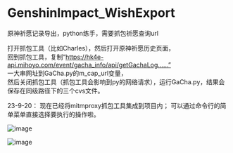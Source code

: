 # GenshinImpact_WishExport
原神祈愿记录导出，python练手，需要抓包祈愿查询url   
    
打开抓包工具（比如Charles），然后打开原神祈愿历史页面，   
回到抓包工具，复制“https://hk4e-api.mihoyo.com/event/gacha_info/api/getGachaLog……”   
一大串网址到GaCha.py的m_cap_url变量，   
然后关闭抓包工具（抓包工具会影响到py的网络请求），运行GaCha.py，结果会保存在同级路径下的三个cvs文件。   
    
23-9-20：
现在已经将mitmproxy抓包工具集成到项目内；
可以通过命令行的简单菜单直接选择要执行的操作啦。   
    
![image](https://github.com/CJH3213/Images-blog/blob/main/%E5%8E%9F%E7%A5%9E%E7%A5%88%E6%84%BF%E5%AF%BC%E5%87%BA%E5%B0%8F%E5%B7%A5%E5%85%B7_%E5%9B%BE%E7%89%87/%E5%8E%9F%E7%A5%9E%E7%A5%88%E6%84%BF%E5%AF%BC%E5%87%BA%E5%B0%8F%E5%B7%A5%E5%85%B7_%E7%A4%BA%E4%BE%8B%E5%9B%BE1.png?raw=true)
    
![image](https://github.com/CJH3213/Images-blog/blob/main/%E5%8E%9F%E7%A5%9E%E7%A5%88%E6%84%BF%E5%AF%BC%E5%87%BA%E5%B0%8F%E5%B7%A5%E5%85%B7_%E5%9B%BE%E7%89%87/%E5%8E%9F%E7%A5%9E%E7%A5%88%E6%84%BF%E5%AF%BC%E5%87%BA%E5%B0%8F%E5%B7%A5%E5%85%B7_%E7%A4%BA%E4%BE%8B%E5%9B%BE2.png?raw=true)